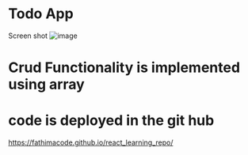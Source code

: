 # Todo App
Screen shot
![image](https://github.com/fathimaCode/react_learning_repo/assets/142009811/06a18858-a3f0-4920-b279-01719e11d425)
# Crud Functionality is implemented using array
# code is deployed in the git hub
https://fathimacode.github.io/react_learning_repo/

